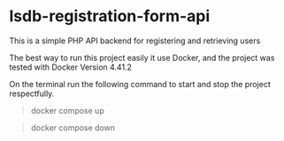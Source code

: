 # lsdb-registration-form-api
This is a simple PHP API backend for registering and retrieving users

The best way to run this project easily it use Docker, and the project was tested with Docker Version 4.41.2

On the terminal run the following command to start and stop the project respectfully.

> docker compose up

> docker compose down


